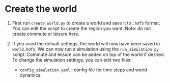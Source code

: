 # Create the world
1. First run ``create_world.py`` to create a world and save it to ``.hdf5`` format. You can edit
the script to create the region you want. Note: do not create commute or leisure here.

2. If you used the default settings, the world will now have been saved in ``world.hdf5``.
We can now run a simulation using the ``run_simulation.py`` script. Commute and leisure can be 
added on top of the world if desired. 
To change the simulation settings, you can edit two files:
    - ``config_simulation.yaml`` : config file for time steps and world dynamics.

